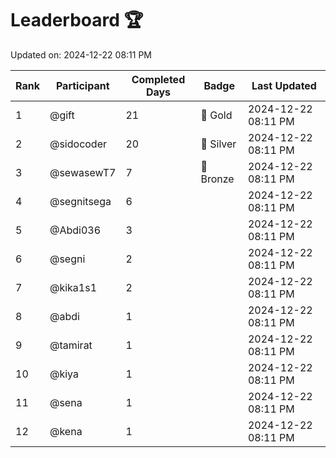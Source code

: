 # Leaderboard 🏆

Updated on: 2024-12-22 08:11 PM

| Rank | Participant       | Completed Days | Badge      | Last Updated         |
|------|-------------------|----------------|------------|----------------------|
| 1    | @gift             | 21             | 🏅 Gold     | 2024-12-22 08:11 PM |
| 2    | @sidocoder        | 20             | 🥈 Silver   | 2024-12-22 08:11 PM |
| 3    | @sewasewT7        | 7              | 🥉 Bronze   | 2024-12-22 08:11 PM |
| 4    | @segnitsega       | 6              |            | 2024-12-22 08:11 PM |
| 5    | @Abdi036          | 3              |            | 2024-12-22 08:11 PM |
| 6    | @segni            | 2              |            | 2024-12-22 08:11 PM |
| 7    | @kika1s1          | 2              |            | 2024-12-22 08:11 PM |
| 8    | @abdi             | 1              |            | 2024-12-22 08:11 PM |
| 9    | @tamirat          | 1              |            | 2024-12-22 08:11 PM |
| 10   | @kiya             | 1              |            | 2024-12-22 08:11 PM |
| 11   | @sena             | 1              |            | 2024-12-22 08:11 PM |
| 12   | @kena             | 1              |            | 2024-12-22 08:11 PM |
